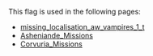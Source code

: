 This flag is used in the following pages:
 - [missing_localisation_aw_vampires_1_t](../events/missing_localisation_aw_vampires_1_t.md)
 - [Asheniande_Missions](../missions/Asheniande_Missions.md)
 - [Corvuria_Missions](../missions/Corvuria_Missions.md)

